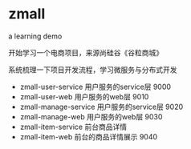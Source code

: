 # zmall
a learning demo

开始学习一个电商项目，来源尚硅谷《谷粒商城》

系统梳理一下项目开发流程，学习微服务与分布式开发


- zmall-user-service 用户服务的service层 9000
- zmall-user-web     用户服务的web层     9010
- zmall-manage-service 用户服务的service层 9020
- zmall-manage-web     用户服务的web层     9030
- zmall-item-service 前台商品详情          
- zmall-item-web     前台的商品详情展示     9040